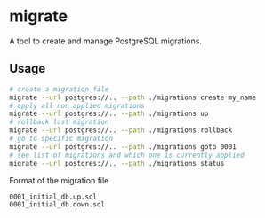 # migrate

A tool to create and manage PostgreSQL migrations.

## Usage

```bash
# create a migration file
migrate --url postgres://.. --path ./migrations create my_name
# apply all non applied migrations
migrate --url postgres://.. --path ./migrations up
# rollback last migration
migrate --url postgres://.. --path ./migrations rollback
# go to specific migration
migrate --url postgres://.. --path ./migrations goto 0001
# see list of migrations and which one is currently applied
migrate --url postgres://.. --path ./migrations status
```

Format of the migration file
```bash
0001_initial_db.up.sql
0001_initial_db.down.sql
```
